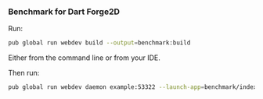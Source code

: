 ### Benchmark for Dart Forge2D

Run:
```sh
pub global run webdev build --output=benchmark:build
```

Either from the command line or from your IDE.

Then run:
```sh
pub global run webdev daemon example:53322 --launch-app=benchmark/index.html
```


